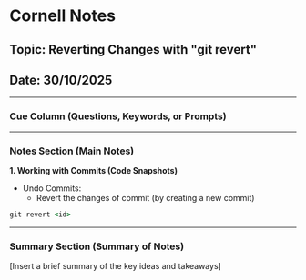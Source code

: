 # Cornell Notes

## Topic: Reverting Changes with "git revert"

## Date: 30/10/2025

---

### Cue Column (Questions, Keywords, or Prompts)

---

### Notes Section (Main Notes)

**1. Working with Commits (Code Snapshots)**
- Undo Commits:
  - Revert the changes of commit <id> (by creating a new commit)
```cmd
git revert <id>
```
---

### Summary Section (Summary of Notes)

[Insert a brief summary of the key ideas and takeaways]
